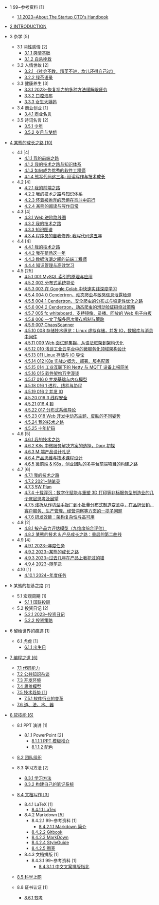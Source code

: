   - 1 99~参考资料 [1]
    - [1.1 2023~About The Startup CTO's Handbook](/99~参考资料/2023~About%20The%20Startup%20CTO's%20Handbook/README.md)
      
  - [2 INTRODUCTION](/INTRODUCTION.md)
  - 3 杂学 [5]
    - 3.1 两性感情 [2]
      - [3.1.1 感情基础](/杂学/两性感情/感情基础.md)
      - [3.1.2 自杀挽救](/杂学/两性感情/自杀挽救.md)
    - 3.2 人情世故 [2]
      - [3.2.1 《社会不教，精英不讲，坎儿还得自己过》](/杂学/人情世故/《社会不教，精英不讲，坎儿还得自己过》.md)
      - [3.2.2 绿茶语录](/杂学/人情世故/绿茶语录.md)
    - 3.3 健康养生 [3]
      - [3.3.1 2023~恢复视力的多种方法缓解眼疲劳](/杂学/健康养生/2023~恢复视力的多种方法缓解眼疲劳.md)
      - [3.3.2 口腔溃疡](/杂学/健康养生/口腔溃疡.md)
      - [3.3.3 女生大姨妈](/杂学/健康养生/女生大姨妈.md)
    - 3.4 商业创业 [1]
      - [3.4.1 商业名言](/杂学/商业创业/商业名言.md)
    - 3.5 诗词名言 [2]
      - [3.5.1 少年](/杂学/诗词名言/少年.md)
      - [3.5.2 岁月与梦想](/杂学/诗词名言/岁月与梦想.md)
  - [4 某熊的成长之路 [10]](/某熊的成长之路/README.md)
    - 4.1  [4]
      - [4.1.1 我的前端之路](/某熊的成长之路/2015/2015-我的前端之路.md)
      - [4.1.2 我的技术之路与知识体系](/某熊的成长之路/2015/2015-我的技术之路与知识体系.md)
      - [4.1.3 如何成为优秀的软件工程师](/某熊的成长之路/2015/如何成为优秀的软件工程师.md)
      - [4.1.4 熊写代码这三年: 阅读写作与技术成长](/某熊的成长之路/2015/熊写代码这三年:%20阅读写作与技术成长.md)
    - 4.2  [4]
      - [4.2.1 我的前端之路](/某熊的成长之路/2016/2016-我的前端之路.md)
      - [4.2.2 我的技术之路与知识体系](/某熊的成长之路/2016/2016-我的技术之路与知识体系.md)
      - [4.2.3 怀着被抛弃的恐惧在奋斗中前行](/某熊的成长之路/2016/怀着被抛弃的恐惧在奋斗中前行.md)
      - [4.2.4 某熊的阅读与写作日常](/某熊的成长之路/2016/某熊的阅读与写作日常.md)
    - 4.3  [4]
      - [4.3.1 Web 进阶路线图](/某熊的成长之路/2017/2017-Web%20进阶路线图.md)
      - [4.3.2 我的技术之路](/某熊的成长之路/2017/2017-我的技术之路.md)
      - [4.3.3 知识图谱](/某熊的成长之路/2017/2017-知识图谱.md)
      - [4.3.4 程序员的自我修养: 我写代码这五年](/某熊的成长之路/2017/程序员的自我修养:%20我写代码这五年.md)
    - 4.4  [4]
      - [4.4.1 我的技术之路](/某熊的成长之路/2018/2018-我的技术之路.md)
      - [4.4.2 我在菊场这一年](/某熊的成长之路/2018/我在菊场这一年.md)
      - [4.4.3 数据浪潮之间的前端工程师](/某熊的成长之路/2018/数据浪潮之间的前端工程师.md)
      - [4.4.4 知识管理与高效学习](/某熊的成长之路/2018/知识管理与高效学习.md)
    - 4.5  [25]
      - [4.5.1 001 MySQL 索引的原理与应用](/某熊的成长之路/2019/2019-001-MySQL%20索引的原理与应用.md)
      - [4.5.2 002 分布式系统导论](/某熊的成长之路/2019/2019-002-分布式系统导论.md)
      - [4.5.3 003 在 Google Colab 中快速实践深度学习](/某熊的成长之路/2019/2019-003-在%20Google%20Colab%20中快速实践深度学习.md)
      - [4.5.4 004 0 Cendertron，动态爬虫与敏感信息泄露检测](/某熊的成长之路/2019/2019-004-0-Cendertron，动态爬虫与敏感信息泄露检测.md)
      - [4.5.5 004 1 Cendertron，安全爬虫的分布式与稳定性优化之路](/某熊的成长之路/2019/2019-004-1-Cendertron，安全爬虫的分布式与稳定性优化之路.md)
      - [4.5.6 004 2 Cendertron，动态爬虫的滑动验证码绕过策略](/某熊的成长之路/2019/2019-004-2-Cendertron，动态爬虫的滑动验证码绕过策略.md)
      - [4.5.7 005 fc whiteboard，支持镜像、录播、回放的 Web 电子白板](/某熊的成长之路/2019/2019-005-fc-whiteboard，支持镜像、录播、回放的%20Web%20电子白板.md)
      - [4.5.8 006 一文了解多层次缓存机制与策略](/某熊的成长之路/2019/2019-006-一文了解多层次缓存机制与策略.md)
      - [4.5.9 007 ChaosScanner](/某熊的成长之路/2019/2019-007-ChaosScanner.md)
      - [4.5.10 008 存储技术纵览：Linux 虚拟存储，并发 IO，数据库与消息中间件](/某熊的成长之路/2019/2019-008-存储技术纵览：Linux%20虚拟存储，并发%20IO，数据库与消息中间件.md)
      - [4.5.11 009 Web 面试题集锦，从语法框架到架构优化](/某熊的成长之路/2019/2019-009-Web%20面试题集锦，从语法框架到架构优化.md)
      - [4.5.12 010 浅谈工业云平台中的微服务化领域架构设计](/某熊的成长之路/2019/2019-010-浅谈工业云平台中的微服务化领域架构设计.md)
      - [4.5.13 011 Linux 存储与 IO 导论](/某熊的成长之路/2019/2019-011-Linux%20存储与%20IO%20导论.md)
      - [4.5.14 012 K8s 实战之概念、部署、服务配置](/某熊的成长之路/2019/2019-012-K8s%20实战之概念、部署、服务配置.md)
      - [4.5.15 014 工业互联下的 Netty 与 MQTT 设备上报网关](/某熊的成长之路/2019/2019-014-工业互联下的%20Netty%20与%20MQTT%20设备上报网关.md)
      - [4.5.16 015 软件架构万字漫谈](/某熊的成长之路/2019/2019-015-软件架构万字漫谈.md)
      - [4.5.17 016 0 并发基础与内存模型](/某熊的成长之路/2019/2019-016-0-并发基础与内存模型.md)
      - [4.5.18 016 1 进程、线程与协程](/某熊的成长之路/2019/2019-016-1-进程、线程与协程.md)
      - [4.5.19 016 2 并发 IO](/某熊的成长之路/2019/2019-016-2-并发%20IO.md)
      - [4.5.20 016 3 线程安全](/某熊的成长之路/2019/2019-016-3-线程安全.md)
      - [4.5.21 016 4 锁](/某熊的成长之路/2019/2019-016-4-锁.md)
      - [4.5.22 017 分布式系统导论](/某熊的成长之路/2019/2019-017-分布式系统导论.md)
      - [4.5.23 018 Web 开发中动态主题、皮肤的不同姿势](/某熊的成长之路/2019/2019-018-Web%20开发中动态主题、皮肤的不同姿势.md)
      - [4.5.24 我的技术之路](/某熊的成长之路/2019/2019-我的技术之路.md)
      - [4.5.25 十年铲码](/某熊的成长之路/2019/十年铲码.md)
    - 4.6  [5]
      - [4.6.1 我的技术之路](/某熊的成长之路/2020/2020-我的技术之路.md)
      - [4.6.2 K8s 中微服务解决方案的选择，Dapr 初探](/某熊的成长之路/2020/K8s%20中微服务解决方案的选择，Dapr%20初探.md)
      - [4.6.3 M 端产品设计札记](/某熊的成长之路/2020/M%20端产品设计札记.md)
      - [4.6.4 产品思维与技术课程设计](/某熊的成长之路/2020/产品思维与技术课程设计.md)
      - [4.6.5 微前端 & K8s，创业团队的多平台前端项目的构建之路](/某熊的成长之路/2020/微前端%20&%20K8s，创业团队的多平台前端项目的构建之路.md)
    - 4.7  [6]
      - [4.7.1 我的技术之路](/某熊的成长之路/2021/2021-我的技术之路.md)
      - [4.7.2 2021~随笔录](/某熊的成长之路/2021/2021~随笔录.md)
      - [4.7.3 5W Plan](/某熊的成长之路/2021/5W%20Plan.md)
      - [4.7.4 十载浮沉：数字化赋能与重塑 3D 打印等非标服务型制造业的几个底层思考及展望](/某熊的成长之路/2021/十载浮沉：数字化赋能与重塑%203D%20打印等非标服务型制造业的几个底层思考及展望.md)
      - [4.7.5 浅析从作坊型手扳厂到小批量分布式制造变革中，在品牌营销、客户服务、生产管理、经营洞察等方面的一揽子问题](/某熊的成长之路/2021/浅析从作坊型手扳厂到小批量分布式制造变革中，在品牌营销、客户服务、生产管理、经营洞察等方面的一揽子问题.md)
      - [4.7.6 研发效能：架构复杂性与高可用](/某熊的成长之路/2021/研发效能：架构复杂性与高可用.md)
    - 4.8  [2]
      - [4.8.1 按产品力评估模型（九维度综合评估）](/某熊的成长之路/2022/2022-按产品力评估模型（九维度综合评估）.md)
      - [4.8.2 某熊的技术 & 产品成长之路：重启的第二曲线](/某熊的成长之路/2022/2022-某熊的技术%20&%20产品成长之路：重启的第二曲线.md)
    - 4.9  [4]
      - [4.9.1 2023~年度任务](/某熊的成长之路/2023/2023~年度任务.md)
      - [4.9.2 2023~某熊的成长之路](/某熊的成长之路/2023/2023~某熊的成长之路.md)
      - [4.9.3 2023~过去几年在产品上我犯过的错](/某熊的成长之路/2023/2023~过去几年在产品上我犯过的错.md)
      - [4.9.4 2023~随笔录](/某熊的成长之路/2023/2023~随笔录.md)
    - 4.10  [1]
      - [4.10.1 2024~年度任务](/某熊的成长之路/2024/2024~年度任务.md)
  - 5 某熊的投基之路 [2]
    - 5.1 宏观周期 [1]
      - [5.1.1 国联投顾](/某熊的投基之路/宏观周期/国联投顾.md)
    - 5.2 投资日记 [2]
      - [5.2.1 2023~投资日记](/某熊的投基之路/投资日记/2023~投资日记.md)
      - [5.2.2 投资策略](/某熊的投基之路/投资日记/投资策略.md)
  - 6 留给世界的痕迹 [1]
    - 6.1 虎虎 [1]
      - [6.1.1 出生日](/留给世界的痕迹/虎虎/出生日.md)
  - [7 编程之道 [6]](/编程之道/README.md)
    - [7.1 代码能力](/编程之道/代码能力.md)
    - [7.2 公共知识杂谈](/编程之道/公共知识杂谈.md)
    - [7.3 开发环境](/编程之道/开发环境.md)
    - [7.4 思维模型](/编程之道/思维模型.md)
    - [7.5 技术趋势 [1]](/编程之道/技术趋势/README.md)
      - [7.5.1 软件行业的变革](/编程之道/技术趋势/软件行业的变革.md)
    - [7.6 道、法、术、器](/编程之道/道、法、术、器.md)
  - [8 软技能 [6]](/软技能/README.md)
    - 8.1 PPT 演讲 [1]
      - 8.1.1 PowerPoint [2]
        - [8.1.1.1 PPT 模板推介](/软技能/PPT%20演讲/PowerPoint/PPT%20模板推介.md)
        - [8.1.1.2 配色](/软技能/PPT%20演讲/PowerPoint/配色/README.md)
          
    - [8.2 团队组织](/软技能/团队组织/README.md)
      
    - 8.3 学习方法 [2]
      - [8.3.1 学习方法](/软技能/学习方法/学习方法.md)
      - [8.3.2 构建自己的笔记系统](/软技能/学习方法/构建自己的笔记系统.md)
    - [8.4 文档写作 [3]](/软技能/文档写作/README.md)
      - 8.4.1 LaTeX [1]
        - [8.4.1.1 LaTex](/软技能/文档写作/LaTeX/LaTex.md)
      - 8.4.2 Markdown [5]
        - 8.4.2.1 99~参考资料 [1]
          - [8.4.2.1.1 Markdown 简介](/软技能/文档写作/Markdown/99~参考资料/2018-Markdown%20简介.md)
        - [8.4.2.2 Gitbook](/软技能/文档写作/Markdown/Gitbook.md)
        - [8.4.2.3 MarkDown](/软技能/文档写作/Markdown/MarkDown.md)
        - [8.4.2.4 StyleGuide](/软技能/文档写作/Markdown/StyleGuide.md)
        - [8.4.2.5 图表](/软技能/文档写作/Markdown/图表.md)
      - 8.4.3 文档排版 [1]
        - 8.4.3.1 99~参考资料 [1]
          - [8.4.3.1.1 中文文案排版指北](/软技能/文档写作/文档排版/99~参考资料/2018-中文文案排版指北.md)
    - [8.5 科学上网](/软技能/科学上网/README.md)
      
    - 8.6 证书认证 [1]
      - [8.6.1 软考](/软技能/证书认证/软考.md)
